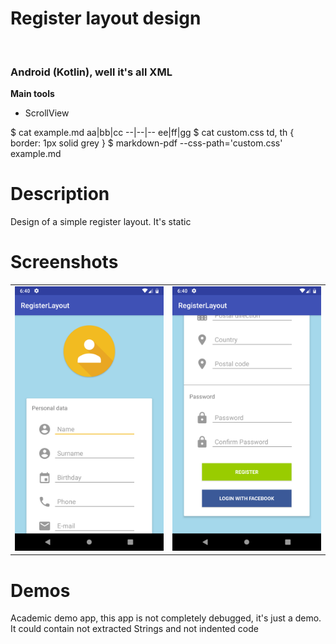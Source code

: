 
<h1>Register layout design</h1><br>
<h3>Android (Kotlin), well it's all XML</h3>
<b>Main tools</b>
<ul>
<li>ScrollView</li>
</ul>

$ cat example.md
aa|bb|cc
--|--|--
ee|ff|gg
$ cat custom.css
td, th {
    border: 1px solid grey
}
$ markdown-pdf --css-path='custom.css' example.md

<h1>Description</h1>
<p>Design of a simple register layout. It's static</p>

<h1>Screenshots</h1>

<table style='border:0 !important; border-collapse: collapse'>
    <tr style='border:0 !important'>
        <td style='border:0 !important'><img src='device-2019-02-05-124030.png'/></td>
        <td style='border:0 !important'><img src='device-2019-02-05-124056.png'/></td>
    </tr>
</table>


<h1>Demos</h1>
<p>Academic demo app, this app is not completely debugged, it's just a demo. It could contain not extracted Strings and not indented code</p>


